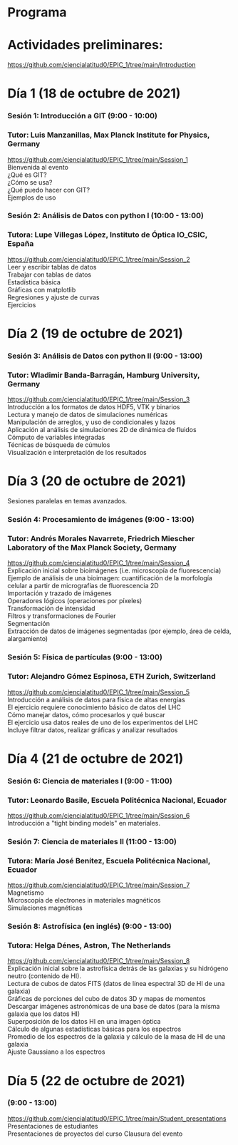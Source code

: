 # Programa

# Actividades preliminares:
https://github.com/ciencialatitud0/EPIC_1/tree/main/Introduction

# Día 1 (18 de octubre de 2021)

### Sesión 1: Introducción a GIT (9:00 - 10:00)
### Tutor: Luis Manzanillas, Max Planck Institute for Physics, Germany <br />
https://github.com/ciencialatitud0/EPIC_1/tree/main/Session_1 <br />
Bienvenida al evento<br />
¿Qué es GIT?<br />
¿Cómo se usa?<br />
¿Qué puedo hacer con GIT?<br />
Ejemplos de uso

### Sesión 2: Análisis de Datos con python I (10:00 - 13:00)
### Tutora: Lupe Villegas López, Instituto de Óptica IO_CSIC, España <br />
https://github.com/ciencialatitud0/EPIC_1/tree/main/Session_2 <br />
Leer y escribir tablas de datos<br />
Trabajar con tablas de datos<br />
Estadística básica<br />
Gráficas con matplotlib<br />
Regresiones y ajuste de curvas<br />
Ejercicios

# Día 2 (19 de octubre de 2021)

### Sesión 3: Análisis de Datos con python II (9:00 - 13:00)
### Tutor: Wladimir Banda-Barragán, Hamburg University, Germany <br />
https://github.com/ciencialatitud0/EPIC_1/tree/main/Session_3 <br />
Introducción a los formatos de datos HDF5, VTK y binarios<br />
Lectura y manejo de datos de simulaciones numéricas<br />
Manipulación de arreglos, y uso de condicionales y lazos<br />
Aplicación al análisis de simulaciones 2D de dinámica de fluidos<br />
Cómputo de variables integradas<br />
Técnicas de búsqueda de cúmulos<br />
Visualización e interpretación de los resultados

# Día 3 (20 de octubre de 2021)
Sesiones paralelas en temas avanzados.

### Sesión 4: Procesamiento de imágenes (9:00 - 13:00)
### Tutor: Andrés Morales Navarrete, Friedrich Miescher Laboratory of the Max Planck Society, Germany <br />
https://github.com/ciencialatitud0/EPIC_1/tree/main/Session_4 <br />
Explicación inicial sobre bioimágenes (i.e. microscopía de fluorescencia)<br />
Ejemplo de análisis de una bioimagen: cuantificación de la morfología celular a partir de micrografías de fluorescencia 2D<br />
Importación y trazado de imágenes<br />
Operadores lógicos (operaciones por píxeles)<br />
Transformación de intensidad<br />
Filtros y transformaciones de Fourier<br />
Segmentación<br />
Extracción de datos de imágenes segmentadas (por ejemplo, área de celda, alargamiento)

### Sesión 5: Física de partículas (9:00 - 13:00)
### Tutor: Alejandro Gómez Espinosa, ETH Zurich, Switzerland  <br />
https://github.com/ciencialatitud0/EPIC_1/tree/main/Session_5 <br />
Introducción a análisis de datos para física de altas energías<br />
El ejercicio requiere conocimiento básico de datos del LHC<br />
Cómo manejar datos, cómo procesarlos y qué buscar<br />
El ejercicio usa datos reales de uno de los experimentos del LHC<br />
Incluye filtrar datos, realizar gráficas y analizar resultados

# Día 4 (21 de octubre de 2021)

### Sesión 6: Ciencia de materiales I (9:00 - 11:00)
### Tutor: Leonardo Basile, Escuela Politécnica Nacional, Ecuador
https://github.com/ciencialatitud0/EPIC_1/tree/main/Session_6 <br />
Introducción a "tight binding models" en materiales.

### Sesión 7: Ciencia de materiales II (11:00 - 13:00)
### Tutora: María José Benítez, Escuela Politécnica Nacional, Ecuador
https://github.com/ciencialatitud0/EPIC_1/tree/main/Session_7 <br />
Magnetismo<br />
Microscopía de electrones in materiales magnéticos<br />
Simulaciones magnéticas

### Sesión 8: Astrofísica (en inglés) (9:00 - 13:00)
### Tutora: Helga Dénes, Astron, The Netherlands
https://github.com/ciencialatitud0/EPIC_1/tree/main/Session_8 <br />
Explicación inicial sobre la astrofísica detrás de las galaxias y su hidrógeno neutro (contenido de HI).<br />
Lectura de cubos de datos FITS (datos de línea espectral 3D de HI de una galaxia)<br />
Gráficas de porciones del cubo de datos 3D y mapas de momentos<br />
Descargar imágenes astronómicas de una base de datos (para la misma galaxia que los datos HI)<br />
Superposición de los datos HI en una imagen óptica<br />
Cálculo de algunas estadísticas básicas para los espectros<br />
Promedio de los espectros de la galaxia y cálculo de la masa de HI de una galaxia<br />
Ajuste Gaussiano a los espectros


# Día 5 (22 de octubre de 2021) 
### (9:00 - 13:00)<br />
https://github.com/ciencialatitud0/EPIC_1/tree/main/Student_presentations<br />
Presentaciones de estudiantes<br />
Presentaciones de proyectos del curso
Clausura del evento
